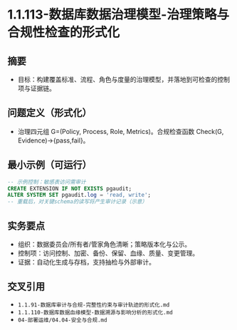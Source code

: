 ﻿# 1.1.113-数据库数据治理模型-治理策略与合规性检查的形式化

## 摘要

- 目标：构建覆盖标准、流程、角色与度量的治理模型，并落地到可检查的控制项与证据链。

## 问题定义（形式化）

- 治理四元组 G=(Policy, Process, Role, Metrics)。合规检查函数 Check(G, Evidence)→{pass,fail}。

## 最小示例（可运行）

```sql
-- 示例控制：敏感表访问需审计
CREATE EXTENSION IF NOT EXISTS pgaudit;
ALTER SYSTEM SET pgaudit.log = 'read, write';
-- 重载后，对关键schema的读写将产生审计记录（示意）
```

## 实务要点

- 组织：数据委员会/所有者/管家角色清晰；策略版本化与公示。
- 控制项：访问控制、加密、备份、保留、血缘、质量、变更管理。
- 证据：自动化生成与存档，支持抽检与外部审计。

## 交叉引用

- `1.1.91-数据库审计与合规-完整性约束与审计轨迹的形式化.md`
- `1.1.110-数据库数据血缘模型-数据溯源与影响分析的形式化.md`
- `04-部署运维/04.04-安全与合规.md`

